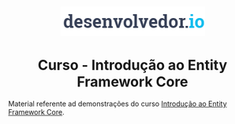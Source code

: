<p align="center">
  <a href="https://desenvolvedor.io/" target="_blank"><img src="/assets/logo_desenvolvedorio.png"></a>
</p>
<h1 align="center">Curso - Introdução ao Entity Framework Core</h1>

Material referente ad demonstrações do curso <a href="https://desenvolvedor.io/curso-online-introducao-entity-framework-core" target="_blank">Introdução ao Entity Framework Core</a>.